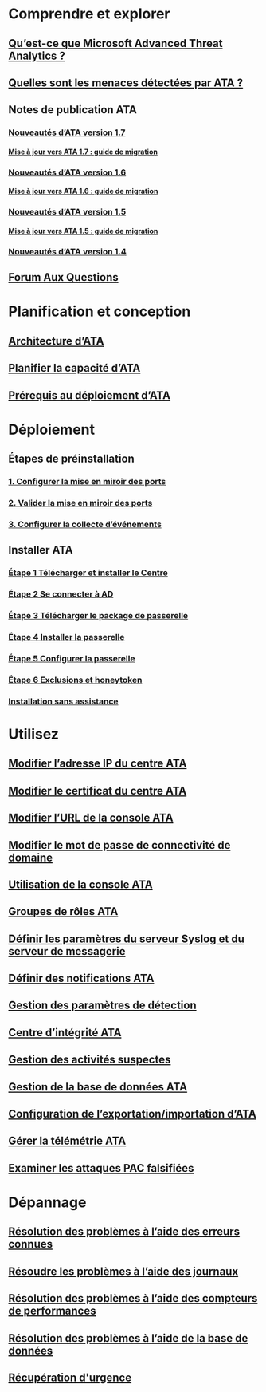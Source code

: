 # Comprendre et explorer
## [Qu’est-ce que Microsoft Advanced Threat Analytics ?](/advanced-threat-analytics/understand-explore/what-is-ata)
## [Quelles sont les menaces détectées par ATA ?](/advanced-threat-analytics/understand-explore/ata-threats)
## Notes de publication ATA
### [Nouveautés d’ATA version 1.7](/advanced-threat-analytics/understand-explore/whats-new-version-1.7)
#### [Mise à jour vers ATA 1.7 : guide de migration](/advanced-threat-analytics/understand-explore/ata-update-1.7-migration-guide)
### [Nouveautés d’ATA version 1.6](/advanced-threat-analytics/understand-explore/whats-new-version-1.6)
#### [Mise à jour vers ATA 1.6 : guide de migration](/advanced-threat-analytics/understand-explore/ata-update-1.6-migration-guide)
### [Nouveautés d’ATA version 1.5](/advanced-threat-analytics/understand-explore/whats-new-version-1.5)
#### [Mise à jour vers ATA 1.5 : guide de migration](/advanced-threat-analytics/understand-explore/ata-update-1.5-migration-guide)
### [Nouveautés d’ATA version 1.4](/advanced-threat-analytics/understand-explore/whats-new-version-1.4)
## [Forum Aux Questions](/advanced-threat-analytics/understand-explore/ata-technical-faq)
# Planification et conception
## [Architecture d’ATA](/advanced-threat-analytics/plan-design/ata-architecture)
## [Planifier la capacité d’ATA](/advanced-threat-analytics/plan-design/ata-capacity-planning)
## [Prérequis au déploiement d’ATA](/advanced-threat-analytics/plan-design/ata-prerequisites)
# Déploiement
## Étapes de préinstallation
### [1. Configurer la mise en miroir des ports](configure-port-mirroring.md)
### [2. Valider la mise en miroir des ports](validate-port-mirroring.md)
### [3. Configurer la collecte d’événements](configure-event-collection.md)
## Installer ATA
### [Étape 1 Télécharger et installer le Centre](install-ata-step1.md)
### [Étape 2 Se connecter à AD](install-ata-step2.md)
### [Étape 3 Télécharger le package de passerelle](install-ata-step3.md)
### [Étape 4 Installer la passerelle](install-ata-step4.md)
### [Étape 5 Configurer la passerelle](install-ata-step5.md)
### [Étape 6 Exclusions et honeytoken](install-ata-step6.md)
### [Installation sans assistance](ata-silent-installation.md)
# Utilisez
## [Modifier l’adresse IP du centre ATA](modifying-ata-config-centerip.md)
## [Modifier le certificat du centre ATA](modifying-ata-config-centercert.md)
## [Modifier l’URL de la console ATA](modifying-ata-config-consoleurl.md)
## [Modifier le mot de passe de connectivité de domaine](modifying-ata-config-dcpassword.md)
## [Utilisation de la console ATA](working-with-ata-console.md)
## [Groupes de rôles ATA](ata-role-groups.md)
## [Définir les paramètres du serveur Syslog et du serveur de messagerie](setting-syslog-email-server-settings.md)
## [Définir des notifications ATA](setting-ata-alerts.md)
## [Gestion des paramètres de détection](working-with-detection-settings.md)
## [Centre d’intégrité ATA](ata-health-center.md)
## [Gestion des activités suspectes](working-with-suspicious-activities.md)
## [Gestion de la base de données ATA](ata-database-management.md)
## [Configuration de l’exportation/importation d’ATA](ata-configuration-file.md)
## [Gérer la télémétrie ATA](manage-telemetry-settings.md)
## [Examiner les attaques PAC falsifiées](use-case-forged-pac.md)
# Dépannage
## [Résolution des problèmes à l’aide des erreurs connues](/advanced-threat-analytics/troubleshoot/troubleshooting-ata-known-errors)
## [Résoudre les problèmes à l’aide des journaux](/advanced-threat-analytics/troubleshoot/troubleshooting-ata-using-logs)
## [Résolution des problèmes à l’aide des compteurs de performances](/advanced-threat-analytics/troubleshoot/troubleshooting-ata-using-perf-counters)
## [Résolution des problèmes à l’aide de la base de données](/advanced-threat-analytics/troubleshoot/troubleshooting-ata-using-ata-database)
## [Récupération d'urgence](/advanced-threat-analytics/troubleshoot/disaster-recovery)